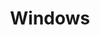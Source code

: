 ---
title: Windows
# description:
# image:

# Badge style
# style:
#     background: "#0c0d0d"
#     color: "#fff"
---